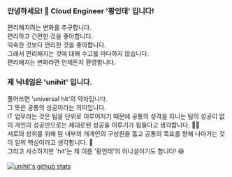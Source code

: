 ### 안녕하세요! 👋 Cloud Engineer '황인태' 입니다!

편리해지려는 변화를 추구합니다.<br>
편리하고 간편한 것을 좋아합니다.<br>
익숙한 것보다 편리한 것을 좋아합니다.<br>
그래서 편리해지는 것에 대해 수고를 마다하지 않습니다.<br>
편리해지는 변화라면 언제든지 환영합니다.<br>

### 제 닉네임은 'unihit' 입니다.

풀어쓰면 'universal hit'의 약자입니다. <br>
그 뜻은 공통의 성공이라는 의미입니다.<br>
IT 업무라는 것은 팀을 단위로 이루어지기 때문에 공통의 성격을 지니는 팀의 성공이 없이 개인의 성공만으로는 제대로된 성공을 이루기가 힘들다고 생각합니다. 🤔💬<br>
서로의 성취를 위해 팀 내부의 개개인의 구성원을 돕고 공통의 목표를 향해 나아가는 것이 일의 핵심이라고 생각합니다. 👯<br>
그리고 사소하지만 'hit'는 제 이름 '황인태'의 이니셜이기도 합니다! 😄<br>
<br>
[![unihit's github stats](https://github-readme-stats.vercel.app/api?username=unihit&theme=dracula&show_icons=true)](https://github.com/unihit)

<!--
**unihit/unihit** is a ✨ _special_ ✨ repository because its `README.md` (this file) appears on your GitHub profile.

Here are some ideas to get you started:

- 🔭 I’m currently working on ...
- 🌱 I’m currently learning ...
- 👯 I’m looking to collaborate on ...
- 🤔 I’m looking for help with ...
- 💬 Ask me about ...
- 📫 How to reach me: ...
- 😄 Pronouns: ...
- ⚡ Fun fact: ...
-->
